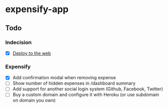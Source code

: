 # expensify-app

## Todo

### Indecision

- [x] [Deploy to the web](https://indecision-app-react-course.herokuapp.com/)

### Expensify

- [x] Add confirmation modal when removing expense
- [ ] Show number of hidden expenses in /dashboard summary
- [ ] Add support for another social login system (Github, Facebook, Twitter)
- [ ] Buy a custom domain and configure it with Heroku (or use subdomain on domain you own)
